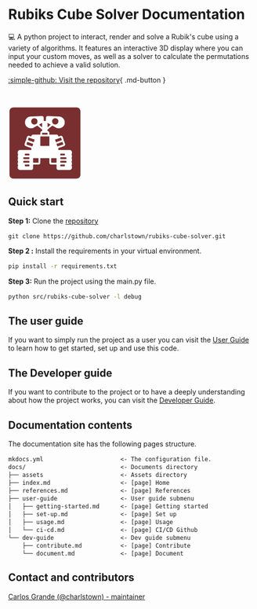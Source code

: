 # **Rubiks Cube Solver Documentation**

:computer: A python project to interact, render and solve a Rubik's cube using a variety of algorithms. It features an interactive 3D display where you can input your custom moves, as well as a solver to calculate the permutations needed to achieve a valid solution.

[:simple-github: Visit the repository](https://github.com/charlstown/rubiks-cube-solver){ .md-button }

</br>

![Project logo](assets/logo_150.png)


## Quick start

**Step 1:** Clone the [repository](https://github.com/charlstown/rubiks-cube-solver.git)

```
git clone https://github.com/charlstown/rubiks-cube-solver.git
```

**Step 2 :** Install the requirements in your virtual environment.

``` bash
pip install -r requirements.txt
```

**Step 3:** Run the project using the main.py file.

```bash
python src/rubiks-cube-solver -l debug
```


## The user guide

If you want to simply run the project as a user you can visit the [User Guide](user-guide/getting-started/) to learn how to get started, set up and use this code.


## The Developer guide

If you want to contribute to the project or to have a deeply understanding about how the project works, you can visit the [Developer Guide](dev-guide/contribute/).


## Documentation contents

The documentation site has the following pages structure.

```
mkdocs.yml                      <- The configuration file.
docs/                           <- Documents directory
├── assets                      <- Assets directory
├── index.md                    <- [page] Home
├── references.md               <- [page] References
├── user-guide                  <- User guide submenu
│   ├── getting-started.md      <- [page] Getting started
│   ├── set-up.md               <- [page] Set up
│   ├── usage.md                <- [page] Usage             
│   └── ci-cd.md                <- [page] CI/CD Github
└── dev-guide                   <- Dev guide submenu
    ├── contribute.md           <- [page] Contribute
    └── document.md             <- [page] Document
```


## Contact and contributors

[Carlos Grande (@charlstown) - maintainer](https://github.com/charlstown)